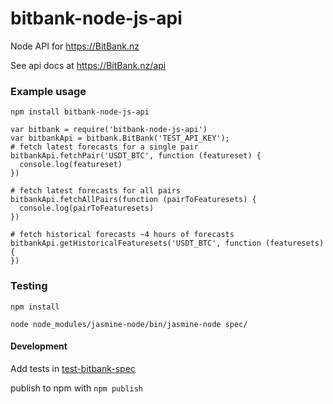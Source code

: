 # bitbank-node-js-api
Node API for https://BitBank.nz

See api docs at https://BitBank.nz/api

### Example usage
```
npm install bitbank-node-js-api 
```


```
var bitbank = require('bitbank-node-js-api')
var bitbankApi = bitbank.BitBank('TEST_API_KEY');
# fetch latest forecasts for a single pair
bitbankApi.fetchPair('USDT_BTC', function (featureset) {
  console.log(featureset)
})
```

```
# fetch latest forecasts for all pairs
bitbankApi.fetchAllPairs(function (pairToFeaturesets) {
  console.log(pairToFeaturesets)
})
```

```
# fetch historical forecasts ~4 hours of forecasts 
bitbankApi.getHistoricalFeaturesets('USDT_BTC', function (featuresets) {
})
```

### Testing

```
npm install

node node_modules/jasmine-node/bin/jasmine-node spec/
```

#### Development

Add tests in [test-bitbank-spec](spec/test-bitbank-spec.js)

publish to npm with `npm publish`

